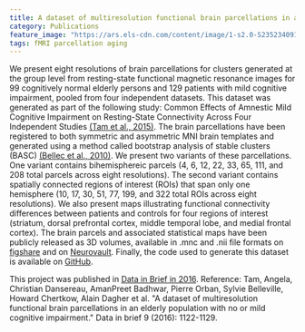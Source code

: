 ```yaml
---
title: A dataset of multiresolution functional brain parcellations in an elderly population with no or mild cognitive impairment
category: Publications
feature_image: "https://ars.els-cdn.com/content/image/1-s2.0-S2352340916306965-gr1_lrg.jpg"
tags: fMRI parcellation aging
---
```


We present eight resolutions of brain parcellations for clusters generated at the group level from resting-state functional magnetic resonance images for 99 cognitively normal elderly persons and 129 patients with mild cognitive impairment, pooled from four independent datasets. This dataset was generated as part of the following study: Common Effects of Amnestic Mild Cognitive Impairment on Resting-State Connectivity Across Four Independent Studies [(Tam et al., 2015)](https://doi.org/10.3389/fnagi.2015.00242). The brain parcellations have been registered to both symmetric and asymmetric MNI brain templates and generated using a method called bootstrap analysis of stable clusters (BASC) [(Bellec et al., 2010)](https://doi.org/10.1016/j.neuroimage.2010.02.082). We present two variants of these parcellations. One variant contains bihemisphereic parcels (4, 6, 12, 22, 33, 65, 111, and 208 total parcels across eight resolutions). The second variant contains spatially connected regions of interest (ROIs) that span only one hemisphere (10, 17, 30, 51, 77, 199, and 322 total ROIs across eight resolutions). We also present maps illustrating functional connectivity differences between patients and controls for four regions of interest (striatum, dorsal prefrontal cortex, middle temporal lobe, and medial frontal cortex). The brain parcels and associated statistical maps have been publicly released as 3D volumes, available in .mnc and .nii file formats on [figshare](http://dx.doi.org/10.6084/m9.figshare.1480461) and on [Neurovault](http://neurovault.org/collections/1003/). Finally, the code used to generate this dataset is available on [GitHub](https://github.com/SIMEXP/mcinet).

This project was published in [Data in Brief in 2016](https://doi.org/10.1016/j.dib.2016.11.036).
Reference: Tam, Angela, Christian Dansereau, AmanPreet Badhwar, Pierre Orban, Sylvie Belleville, Howard Chertkow, Alain Dagher et al. "A dataset of multiresolution functional brain parcellations in an elderly population with no or mild cognitive impairment." Data in brief 9 (2016): 1122-1129.
